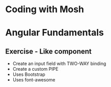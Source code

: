 # Coding with Mosh

# Angular Fundamentals

## Exercise - Like component

- Create an input field with TWO-WAY binding
- Create a custom PIPE
- Uses Bootstrap
- Uses font-awesome